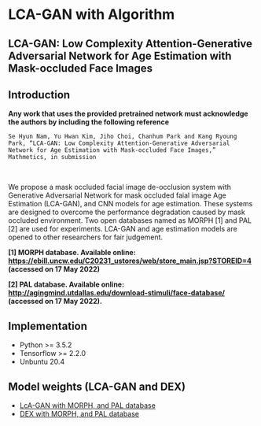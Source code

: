 # LCA-GAN with Algorithm

## LCA-GAN: Low Complexity Attention-Generative Adversarial Network for Age Estimation with Mask-occluded Face Images

## Introduction

**Any work that uses the provided pretrained network must acknowledge the authors by including the following reference**

    Se Hyun Nam, Yu Hwan Kim, Jiho Choi, Chanhum Park and Kang Ryoung Park, “LCA-GAN: Low Complexity Attention-Generative Adversarial Network for Age Estimation with Mask-occluded Face Images,” Mathmetics, in submission 
<br/>

We propose a mask occluded facial image de-occlusion system with Generative Adversarial Network for mask occluded faial image Age Estimation (LCA-GAN), and CNN models for age estimation. These systems are designed to overcome the performance degradation caused by mask occluded environment. Two open databases named as MORPH [1] and PAL [2] are used for experiments. LCA-GAN and age estimation models are opened to other researchers for fair judgement.
<br/>

**[1] MORPH database. Available online: https://ebill.uncw.edu/C20231_ustores/web/store_main.jsp?STOREID=4 (accessed on 17 May 2022)**
<br/>

**[2] PAL database. Available online: http://agingmind.utdallas.edu/download-stimuli/face-database/ (accessed on 17 May 2022).**
<br/>

## Implementation
* Python >= 3.5.2
* Tensorflow >= 2.2.0
* Unbuntu 20.4

## Model weights (LCA-GAN and DEX)
* [LcA-GAN with MORPH, and PAL database](https://drive.google.com/drive/folders/14l0EtfDaIeMeamQuoIRN6sPqp1-WLbTN?usp=sharing)
* [DEX with MORPH, and PAL database](https://drive.google.com/drive/folders/1zGB3G2MUJftM4AYuncJU66n6QVXdomVD?usp=sharing)

